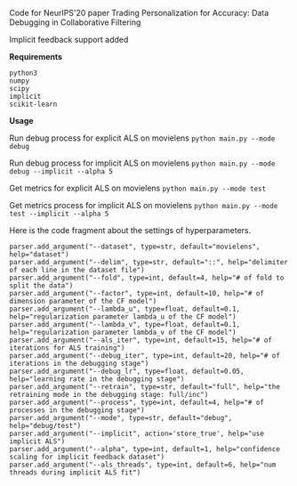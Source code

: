 Code for NeurIPS'20 paper Trading Personalization for Accuracy: Data Debugging in Collaborative Filtering

Implicit feedback support added

**Requirements**
```
python3
numpy
scipy
implicit
scikit-learn
```

**Usage**

Run debug process for explicit ALS on movielens
`python main.py --mode debug`

Run debug process for implicit ALS on movielens
`python main.py --mode debug --implicit --alpha 5`

Get metrics for explicit ALS on movielens
`python main.py --mode test`

Get metrics process for implicit ALS on movielens
`python main.py --mode test --implicit --alpha 5`


Here is the code fragment about the settings of hyperparameters.

```
parser.add_argument("--dataset", type=str, default="movielens", help="dataset")
parser.add_argument("--delim", type=str, default="::", help="delimiter of each line in the dataset file")
parser.add_argument("--fold", type=int, default=4, help="# of fold to split the data")
parser.add_argument("--factor", type=int, default=10, help="# of dimension parameter of the CF model")
parser.add_argument("--lambda_u", type=float, default=0.1, help="regularization parameter lambda_u of the CF model")
parser.add_argument("--lambda_v", type=float, default=0.1, help="regularization parameter lambda_v of the CF model")
parser.add_argument("--als_iter", type=int, default=15, help="# of iterations for ALS training")
parser.add_argument("--debug_iter", type=int, default=20, help="# of iterations in the debugging stage")
parser.add_argument("--debug_lr", type=float, default=0.05, help="learning rate in the debugging stage")
parser.add_argument("--retrain", type=str, default="full", help="the retraining mode in the debugging stage: full/inc")
parser.add_argument("--process", type=int, default=4, help="# of processes in the debugging stage")
parser.add_argument("--mode", type=str, default="debug", help="debug/test")
parser.add_argument("--implicit", action='store_true', help="use implicit ALS")
parser.add_argument("--alpha", type=int, default=1, help="confidence scaling for implicit feedback dataset")
parser.add_argument("--als_threads", type=int, default=6, help="num threads during implicit ALS fit")
```